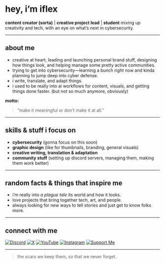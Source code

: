 # hey, i’m iflex

**content creator (sorta)** | **creative project lead** | **student**
mixing up creativity and tech, with an eye on what’s next in cybersecurity.

---

## about me

* creative at heart, leading and launching personal brand stuff, designing how things look, and helping manage some pretty active communities.
* trying to get into cybersecurity—learning a bunch right now and kinda planning to jump deep into cyber defense.
* i write, translate, and adapt things.
* i used to be really into ai workflows for content, visuals, and getting things done faster. (but not so much anymore, obviously)

**motto:**
> “make it meaningful or don’t make it at all.”

---

## skills & stuff i focus on

* **cybersecurity** (gonna focus on this soon)
* **graphic design** (like for thumbnails, branding, general visuals)
* **creative writing, translation & adaptation**
* **community stuff** (setting up discord servers, managing them, making them work better)

---

## random facts & things that inspire me

* i’m really into *a plague tale* its world and how it looks.
* love projects that bring together tech, art, and people.
* always looking for new ways to tell stories and just get to know folks more.

---

## connect with me

[![Discord](https://img.shields.io/badge/Discord-5865F2?logo=discord&logoColor=white)](https://discord.com/invite/cPCEAPhcYy)
[![X](https://img.shields.io/badge/X-000000?logo=x&logoColor=white)](https://x.com/SaiFlex_1)
[![YouTube](https://img.shields.io/badge/YouTube-FF0000?logo=youtube&logoColor=white)](https://www.youtube.com/@saiflex)
[![Instagram](https://img.shields.io/badge/Instagram-E4405F?logo=instagram&logoColor=white)](https://www.instagram.com/saiflex.8/)
[![Support Me](https://img.shields.io/badge/PayPal-00457C?logo=paypal&logoColor=white)](https://www.paypal.com/paypalme/iflex8)

---

> the scars we keep them, so that we never forget.